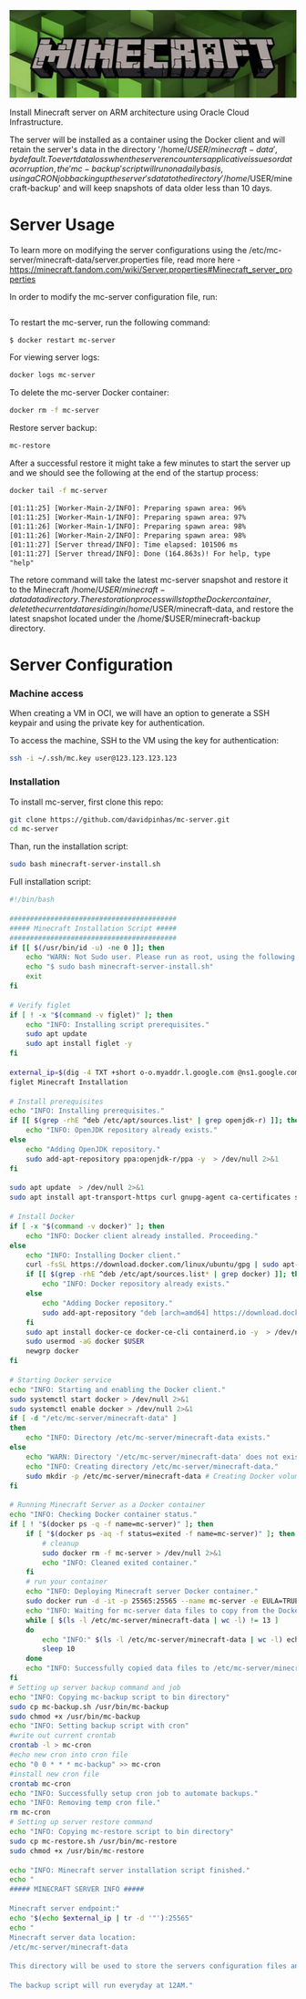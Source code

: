 ![Minecraft Server](img/mc-server.png)

Install Minecraft server on ARM architecture using Oracle Cloud Infrastructure.

The server will be installed as a container using the Docker client and will retain the server's data in the directory '/home/$USER/minecraft-data', by default. 
To evert data loss when the server encounters applicative issues or data corruption, the 'mc-backup' script will run on a daily basis, using a CRON job backing up the server's data to the directory '/home/$USER/minecraft-backup' and will keep snapshots of data older less than 10 days.

# Server Usage
To learn more on modifying the server configurations using the /etc/mc-server/minecraft-data/server.properties file, read more here - https://minecraft.fandom.com/wiki/Server.properties#Minecraft_server_properties

In order to modify the mc-server configuration file, run:
```bash

```
To restart the mc-server, run the following command:
```bash
$ docker restart mc-server
```

For viewing server logs:
```bash
docker logs mc-server
```

To delete the mc-server Docker container:
```bash
docker rm -f mc-server
```

Restore server backup:
```bash
mc-restore
```

After a successful restore it might take a few minutes to start the server up and we should see the following at the end of the startup process:
```bash
docker tail -f mc-server
```
```
[01:11:25] [Worker-Main-2/INFO]: Preparing spawn area: 96%
[01:11:25] [Worker-Main-1/INFO]: Preparing spawn area: 97%
[01:11:26] [Worker-Main-1/INFO]: Preparing spawn area: 98%
[01:11:26] [Worker-Main-2/INFO]: Preparing spawn area: 98%
[01:11:27] [Server thread/INFO]: Time elapsed: 101506 ms
[01:11:27] [Server thread/INFO]: Done (164.863s)! For help, type "help"
```

The retore command will take the latest mc-server snapshot and restore it to the Minecraft /home/$USER/minecraft-data data directory.
The restoration process will stop the Docker container, delete the current data residing in /home/$USER/minecraft-data, and restore the latest snapshot located under the /home/$USER/minecraft-backup directory.

# Server Configuration
### Machine access
When creating a VM in OCI, we will have an option to generate a SSH keypair and using the private key for authentication.

To access the machine, SSH to the VM using the key for authentication:
```bash
ssh -i ~/.ssh/mc.key user@123.123.123.123
```

### Installation
To install mc-server, first clone this repo:
```bash
git clone https://github.com/davidpinhas/mc-server.git
cd mc-server
```

Than, run the installation script:
```bash
sudo bash minecraft-server-install.sh
```

Full installation script:
```bash
#!/bin/bash

#########################################
##### Minecraft Installation Script #####
#########################################
if [[ $(/usr/bin/id -u) -ne 0 ]]; then
    echo "WARN: Not Sudo user. Please run as root, using the following command:"
    echo "$ sudo bash minecraft-server-install.sh"
    exit
fi

# Verify figlet
if [ ! -x "$(command -v figlet)" ]; then
    echo "INFO: Installing script prerequisites."
    sudo apt update
    sudo apt install figlet -y
fi

external_ip=$(dig -4 TXT +short o-o.myaddr.l.google.com @ns1.google.com)
figlet Minecraft Installation

# Install prerequisites
echo "INFO: Installing prerequisites."
if [[ $(grep -rhE ^deb /etc/apt/sources.list* | grep openjdk-r) ]]; then
    echo "INFO: OpenJDK repository already exists."
else
    echo "Adding OpenJDK repository."
    sudo add-apt-repository ppa:openjdk-r/ppa -y  > /dev/null 2>&1
fi

sudo apt update  > /dev/null 2>&1
sudo apt install apt-transport-https curl gnupg-agent ca-certificates software-properties-common -y  > /dev/null 2>&1

# Install Docker
if [ -x "$(command -v docker)" ]; then
    echo "INFO: Docker client already installed. Proceeding."
else
    echo "INFO: Installing Docker client."
    curl -fsSL https://download.docker.com/linux/ubuntu/gpg | sudo apt-key add - 
    if [[ $(grep -rhE ^deb /etc/apt/sources.list* | grep docker) ]]; then
        echo "INFO: Docker repository already exists."
    else
        echo "Adding Docker repository."
        sudo add-apt-repository "deb [arch=amd64] https://download.docker.com/linux/ubuntu focal stable" -y > /dev/null 2>&1
    fi
	sudo apt install docker-ce docker-ce-cli containerd.io -y  > /dev/null 2>&1
	sudo usermod -aG docker $USER
	newgrp docker
fi

# Starting Docker service
echo "INFO: Starting and enabling the Docker client."
sudo systemctl start docker > /dev/null 2>&1
sudo systemctl enable docker > /dev/null 2>&1
if [ -d "/etc/mc-server/minecraft-data" ] 
then
    echo "INFO: Directory /etc/mc-server/minecraft-data exists." 
else
    echo "WARN: Directory '/etc/mc-server/minecraft-data' does not exists."
    echo "INFO: Creating directory /etc/mc-server/minecraft-data."
    sudo mkdir -p /etc/mc-server/minecraft-data # Creating Docker volume directory to store MC server configuration files
fi

# Running Minecraft Server as a Docker container
echo "INFO: Checking Docker container status."
if [ ! "$(docker ps -q -f name=mc-server)" ]; then
    if [ "$(docker ps -aq -f status=exited -f name=mc-server)" ]; then
        # cleanup
        sudo docker rm -f mc-server > /dev/null 2>&1
        echo "INFO: Cleaned exited container."
    fi
    # run your container
    echo "INFO: Deploying Minecraft server Docker container."
    sudo docker run -d -it -p 25565:25565 --name mc-server -e EULA=TRUE --restart unless-stopped -v /etc/mc-server/minecraft-data:/data itzg/minecraft-server > /dev/null 2>&1
    echo "INFO: Waiting for mc-server data files to copy from the Docker container."
    while [ $(ls -l /etc/mc-server/minecraft-data | wc -l) != 13 ]
    do
        echo "INFO:" $(ls -l /etc/mc-server/minecraft-data | wc -l) echo "out of 13 copied. Waiting 10 seconds."
        sleep 10
    done
    echo "INFO: Successfully copied data files to /etc/mc-server/minecraft-data directory."
fi
# Setting up server backup command and job
echo "INFO: Copying mc-backup script to bin directory"
sudo cp mc-backup.sh /usr/bin/mc-backup
sudo chmod +x /usr/bin/mc-backup
echo "INFO: Setting backup script with cron"
#write out current crontab
crontab -l > mc-cron
#echo new cron into cron file
echo "0 0 * * * mc-backup" >> mc-cron
#install new cron file
crontab mc-cron
echo "INFO: Successfully setup cron job to automate backups."
echo "INFO: Removing temp cron file."
rm mc-cron
# Setting up server restore command
echo "INFO: Copying mc-restore script to bin directory"
sudo cp mc-restore.sh /usr/bin/mc-restore
sudo chmod +x /usr/bin/mc-restore

echo "INFO: Minecraft server installation script finished."
echo "
##### MINECRAFT SERVER INFO #####

Minecraft server endpoint:"
echo "$(echo $external_ip | tr -d '"'):25565"
echo "
Minecraft server data location:
/etc/mc-server/minecraft-data

This directory will be used to store the servers configuration files and data.

The backup script will run everyday at 12AM."
```